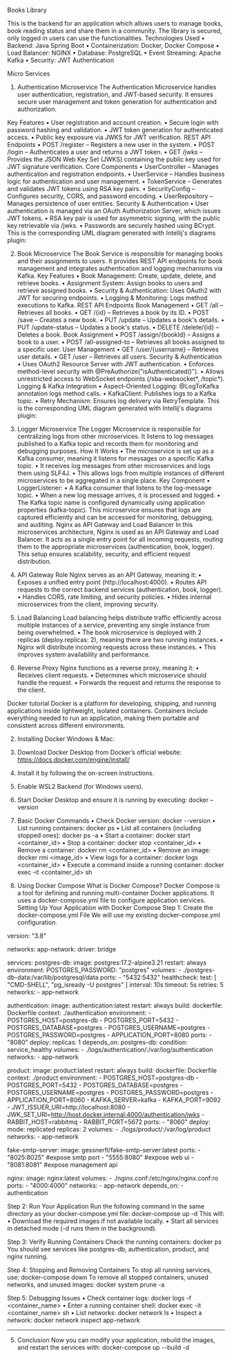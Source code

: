 Books Library

This is the backend for an application which allows users to manage books, book reading status and share them in a community. The library is secured, only logged in users can use the functionalities.
Technologies Used
•	Backend: Java Spring Boot
•	Containerization: Docker, Docker Compose
•	Load Balancer: NGINX
•	Database: PostgreSQL
•	Event Streaming: Apache Kafka
•	Security: JWT Authentication

Micro Services
1.	Authentication Microservice
The Authentication Microservice handles user authentication, registration, and JWT-based security. It ensures secure user management and token generation for authentication and authorization.

Key Features
•	User registration and account creation.
•	Secure login with password hashing and validation.
•	JWT token generation for authenticated access.
•	Public key exposure via JWKS for JWT verification.
REST API Endpoints
•	POST /register – Registers a new user in the system.
•	POST /login – Authenticates a user and returns a JWT token.
•	GET /jwks – Provides the JSON Web Key Set (JWKS) containing the public key used for JWT signature verification.
Core Components
•	UserController – Manages authentication and registration endpoints.
•	UserService – Handles business logic for authentication and user management.
•	TokenService – Generates and validates JWT tokens using RSA key pairs.
•	SecurityConfig – Configures security, CORS, and password encoding.
•	UserRepository – Manages persistence of user entities.
Security & Authentication
•	User authentication is managed via an OAuth Authorization Server, which issues JWT tokens.
•	RSA key pair is used for asymmetric signing, with the public key retrievable via /jwks.
•	Passwords are securely hashed using BCrypt.
This is the corresponding UML diagram generated with Intellij's diagrams plugin:
 
2. Book Microservice
The Book Service is responsible for managing books and their assignments to users. It provides REST API endpoints for book management and integrates authentication and logging mechanisms via Kafka.
Key Features
•	Book Management: Create, update, delete, and retrieve books.
•	Assignment System: Assign books to users and retrieve assigned books.
•	Security & Authentication: Uses OAuth2 with JWT for securing endpoints.
•	Logging & Monitoring: Logs method executions to Kafka.
REST API Endpoints
Book Management
•	GET /all – Retrieves all books.
•	GET /{id} – Retrieves a book by its ID.
•	POST /save – Creates a new book.
•	PUT /update – Updates a book's details.
•	PUT /update-status – Updates a book's status.
•	DELETE /delete/{id} – Deletes a book.
Book Assignment
•	POST /assign/{bookId} – Assigns a book to a user.
•	POST /all-assigned-to – Retrieves all books assigned to a specific user.
User Management
•	GET /user/{username} – Retrieves user details.
•	GET /user – Retrieves all users.
Security & Authentication
•	Uses OAuth2 Resource Server with JWT authentication.
•	Enforces method-level security with @PreAuthorize("isAuthenticated()").
•	Allows unrestricted access to WebSocket endpoints (/sba-websocket*, /topic*).
Logging & Kafka Integration
•	Aspect-Oriented Logging: @LogToKafka annotation logs method calls.
•	KafkaClient: Publishes logs to a Kafka topic.
•	Retry Mechanism: Ensures log delivery via RetryTemplate.
This is the corresponding UML diagram generated with Intellij's diagrams plugin:
 

3.	Logger Microservice
The Logger Microservice is responsible for centralizing logs from other microservices. It listens to log messages published to a Kafka topic and records them for monitoring and debugging purposes.
How It Works
•	The microservice is set up as a Kafka consumer, meaning it listens for messages on a specific Kafka topic.
•	It receives log messages from other microservices and logs them using SLF4J.
•	This allows logs from multiple instances of different microservices to be aggregated in a single place.
Key Component
•	LoggerListener:
•	A Kafka consumer that listens to the log-message topic.
•	When a new log message arrives, it is processed and logged.
•	The Kafka topic name is configured dynamically using application properties (kafka-topic).
This microservice ensures that logs are captured efficiently and can be accessed for monitoring, debugging, and auditing. 
Nginx as API Gateway and Load Balancer
In this microservices architecture, Nginx is used as an API Gateway and Load Balancer. It acts as a single entry point for all incoming requests, routing them to the appropriate microservices (authentication, book, logger). This setup ensures scalability, security, and efficient request distribution.
1. API Gateway Role
Nginx serves as an API Gateway, meaning it:
•	Exposes a unified entry point (http://localhost:4000).
•	Routes API requests to the correct backend services (authentication, book, logger).
•	Handles CORS, rate limiting, and security policies.
•	Hides internal microservices from the client, improving security.
2. Load Balancing
Load balancing helps distribute traffic efficiently across multiple instances of a service, preventing any single instance from being overwhelmed.
•	The book microservice is deployed with 2 replicas (deploy.replicas: 2), meaning there are two running instances.
•	Nginx will distribute incoming requests across these instances.
•	This improves system availability and performance.

3. Reverse Proxy
Nginx functions as a reverse proxy, meaning it:
•	Receives client requests.
•	Determines which microservice should handle the request.
•	Forwards the request and returns the response to the client.


 





Docker tutorial
Docker is a platform for developing, shipping, and running applications inside lightweight, isolated containers. Containers include everything needed to run an application, making them portable and consistent across different environments.

2. Installing Docker
Windows & Mac:
1.	Download Docker Desktop from Docker’s official website: https://docs.docker.com/engine/install/
2.	Install it by following the on-screen instructions.
3.	Enable WSL2 Backend (for Windows users).
4.	Start Docker Desktop and ensure it is running by executing:
docker –version

3. Basic Docker Commands
•	Check Docker version:
docker --version
•	List running containers:
docker ps
•	List all containers (including stopped ones):
docker ps -a
•	Start a container:
docker start <container_id>
•	Stop a container:
docker stop <container_id>
•	Remove a container:
docker rm <container_id>
•	Remove an image:
docker rmi <image_id>
•	View logs for a container:
docker logs <container_id>
•	Execute a command inside a running container:
docker exec -it <container_id> sh

4. Using Docker Compose
What is Docker Compose?
Docker Compose is a tool for defining and running multi-container Docker applications. It uses a docker-compose.yml file to configure application services.
Setting Up Your Application with Docker Compose
Step 1: Create the docker-compose.yml File
We will use my existing docker-compose.yml configuration.

version: "3.8"

networks:
  app-network:
    driver: bridge

services:
  postgres-db:
    image: postgres:17.2-alpine3.21
    restart: always
    environment:
      POSTGRES_PASSWORD: "postgres"
    volumes:
      - ./postgres-db-data:/var/lib/postgresql/data
    ports:
      - "5432:5432"
    healthcheck:
      test: [ "CMD-SHELL", "pg_isready -U postgres" ]
      interval: 10s
      timeout: 5s
      retries: 5
    networks:
      - app-network

  authentication:
    image: authentication:latest
    restart: always
    build:
      dockerfile: Dockerfile
      context: ./authentication
    environment:
      - POSTGRES_HOST=postgres-db
      - POSTGRES_PORT=5432
      - POSTGRES_DATABASE=postgres
      - POSTGRES_USERNAME=postgres
      - POSTGRES_PASSWORD=postgres
      - APPLICATION_PORT=8080
    ports:
      - "8080"
    deploy:
      replicas: 1
    depends_on:
      postgres-db:
        condition: service_healthy
    volumes:
      - ./logs/authentication/:/var/log/authentication
    networks:
      - app-network

  product:
    image: product:latest
    restart: always
    build:
      dockerfile: Dockerfile
      context: ./product
    environment:
      - POSTGRES_HOST=postgres-db
      - POSTGRES_PORT=5432
      - POSTGRES_DATABASE=postgres
      - POSTGRES_USERNAME=postgres
      - POSTGRES_PASSWORD=postgres
      - APPLICATION_PORT=8060
      - KAFKA_SERVER=kafka
      - KAFKA_PORT=9092
      - JWT_ISSUER_URI=http://localhost:8080
      - JWK_SET_URI=http://host.docker.internal:4000/authentication/jwks
      - RABBIT_HOST=rabbitmq
      - RABBIT_PORT=5672
    ports:
      - "8060"
    deploy:
      mode: replicated
      replicas: 2
    volumes:
      - ./logs/product/:/var/log/product
    networks:
      - app-network

  fake-smtp-server:
    image: gessnerfl/fake-smtp-server:latest
    ports:
      - "8025:8025"      #expose smtp port
      - "5555:8080"      #expose web ui
      - "8081:8081"      #expose management api

  nginx:
    image: nginx:latest
    volumes:
      - ./nginx.conf:/etc/nginx/nginx.conf:ro
    ports:
      - "4000:4000"
    networks:
      - app-network
    depends_on:
      - authentication

Step 2: Run Your Application
Run the following command in the same directory as your docker-compose.yml file:
docker-compose up -d
This will:
•	Download the required images if not available locally.
•	Start all services in detached mode (-d runs them in the background).

Step 3: Verify Running Containers
Check the running containers:
docker ps
You should see services like postgres-db, authentication, product, and nginx running.

Step 4: Stopping and Removing Containers
To stop all running services, use:
docker-compose down
To remove all stopped containers, unused networks, and unused images:
docker system prune -a

Step 5: Debugging Issues
•	Check container logs:
docker logs -f <container_name>
•	Enter a running container shell:
docker exec -it <container_name> sh
•	List networks:
docker network ls
•	Inspect a network:
docker network inspect app-network
________________________________________
5. Conclusion
Now you can modify your application, rebuild the images, and restart the services with:
docker-compose up --build -d






